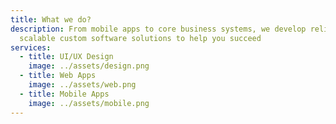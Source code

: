 ```yaml
---
title: What we do?
description: From mobile apps to core business systems, we develop reliable,
  scalable custom software solutions to help you succeed
services:
  - title: UI/UX Design
    image: ../assets/design.png
  - title: Web Apps
    image: ../assets/web.png
  - title: Mobile Apps
    image: ../assets/mobile.png
---
```

